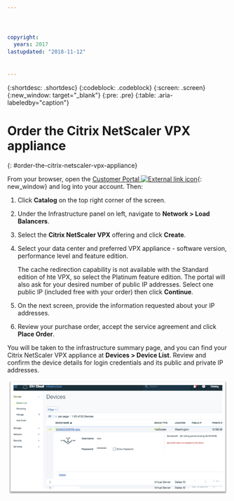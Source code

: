 ```yaml
---



copyright:
  years: 2017
lastupdated: "2018-11-12"


---
```


{:shortdesc: .shortdesc}
{:codeblock: .codeblock}
{:screen: .screen}
{:new_window: target="_blank"}
{:pre: .pre}
{:table: .aria-labeledby="caption"}

# Order the Citrix NetScaler VPX appliance
{: #order-the-citrix-netscaler-vpx-appliance}

From your browser, open the [Customer Portal ![External link icon](../../icons/launch-glyph.svg "External link icon")](https://control.softlayer.com/){: new_window} and log into your account. Then:

1. Click **Catalog** on the top right corner of the screen.
2. Under the Infrastructure panel on left, navigate to **Network > Load Balancers**.
3. Select the **Citrix NetScaler VPX** offering and click **Create**.
4. Select your data center and preferred VPX appliance - software version, performance level and feature edition.

	The cache redirection capability is not available with the Standard edition of hte VPX, so select the Platinum feature edition. The portal will also ask for your desired number of public IP addresses. Select one public IP (included free with your order) then click **Continue**.

5. On the next screen, provide the information requested about your IP addresses.
6. Review your purchase order, accept the service agreement and click **Place Order**.

You will be taken to the infrastructure summary page, and you can find your Citrix NetScaler VPX appliance at **Devices > Device List**. Review and confirm the device details for login credentials and its public and private IP addresses.

  <img src="images/fp3.png" alt="drawing" style="width: 600px;"/>